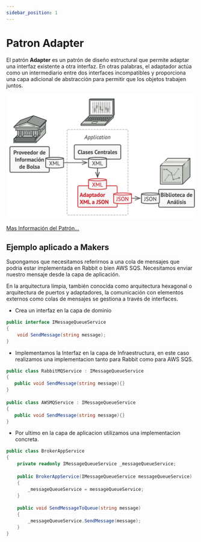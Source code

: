 ```yaml
---
sidebar_position: 1
---
```


# Patron Adapter

El patrón **Adapter** es un patrón de diseño estructural que permite adaptar una interfaz existente a otra interfaz. 
En otras palabras, el adaptador actúa como un intermediario entre dos interfaces incompatibles y proporciona una capa adicional de abstracción 
para permitir que los objetos trabajen juntos.

![Layared](./img/adapter.png)

[Mas Información del Patrón...](https://refactoring.guru/es/design-patterns/adapter)

## Ejemplo aplicado a Makers
Supongamos que necesitamos referirnos a una cola de mensajes que podria
estar implementada en Rabbit o bien AWS SQS.
Necesitamos enviar nuestro mensaje desde la capa de aplicación.

En la arquitectura limpia, también conocida como arquitectura hexagonal o arquitectura de puertos y adaptadores, 
la comunicación con elementos externos como colas de mensajes se gestiona a través de interfaces.

* Crea un interfaz en la capa de dominio

```cs title="IMessageQueueService.cs"
public interface IMessageQueueService
{
    void SendMessage(string message);
}
```

* Implementamos la Interfaz en la capa de Infraestructura, en este
caso realizamos una implementacion tanto para Rabbit como para AWS SQS.

```cs title="RabbitMQService.cs/AWSMQService.cs"
public class RabbitMQService : IMessageQueueService
{
   public void SendMessage(string message){}
}

public class AWSMQService : IMessageQueueService
{
   public void SendMessage(string message){}
}
```
* Por ultimo en la capa de aplicacion  utilizamos una
 implementacion concreta.

```cs title="BrokerAppService.cs"
public class BrokerAppService
{
    private readonly IMessageQueueService _messageQueueService;

    public BrokerAppService(IMessageQueueService messageQueueService)
    {
        _messageQueueService = messageQueueService;
    }

    public void SendMessageToQueue(string message)
    {
        _messageQueueService.SendMessage(message);
    }
}
```
